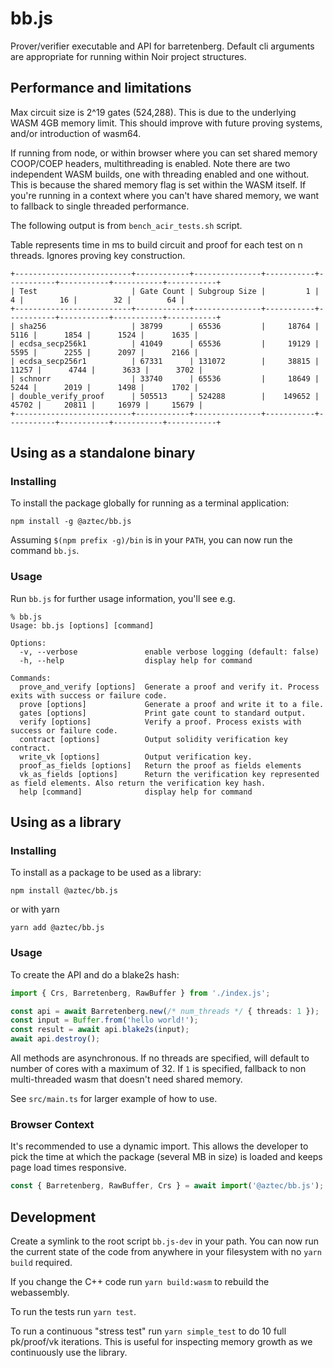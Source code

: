 # bb.js

Prover/verifier executable and API for barretenberg. Default cli arguments are appropriate for running within Noir
project structures.

## Performance and limitations

Max circuit size is 2^19 gates (524,288). This is due to the underlying WASM 4GB memory limit. This should improve
with future proving systems, and/or introduction of wasm64.

If running from node, or within browser where you can set shared memory COOP/COEP headers, multithreading is enabled.
Note there are two independent WASM builds, one with threading enabled and one without. This is because the shared
memory flag is set within the WASM itself. If you're running in a context where you can't have shared memory, we want
to fallback to single threaded performance.

The following output is from `bench_acir_tests.sh` script.

Table represents time in ms to build circuit and proof for each test on n threads.
Ignores proving key construction.

```
+--------------------------+------------+---------------+-----------+-----------+-----------+-----------+-----------+
| Test                     | Gate Count | Subgroup Size |         1 |         4 |        16 |        32 |        64 |
+--------------------------+------------+---------------+-----------+-----------+-----------+-----------+-----------+
| sha256                   | 38799      | 65536         |     18764 |      5116 |      1854 |      1524 |      1635 |
| ecdsa_secp256k1          | 41049      | 65536         |     19129 |      5595 |      2255 |      2097 |      2166 |
| ecdsa_secp256r1          | 67331      | 131072        |     38815 |     11257 |      4744 |      3633 |      3702 |
| schnorr                  | 33740      | 65536         |     18649 |      5244 |      2019 |      1498 |      1702 |
| double_verify_proof      | 505513     | 524288        |    149652 |     45702 |     20811 |     16979 |     15679 |
+--------------------------+------------+---------------+-----------+-----------+-----------+-----------+-----------+
```

## Using as a standalone binary

### Installing

To install the package globally for running as a terminal application:

```
npm install -g @aztec/bb.js
```

Assuming `$(npm prefix -g)/bin` is in your `PATH`, you can now run the command `bb.js`.

### Usage

Run `bb.js` for further usage information, you'll see e.g.

```
% bb.js
Usage: bb.js [options] [command]

Options:
  -v, --verbose               enable verbose logging (default: false)
  -h, --help                  display help for command

Commands:
  prove_and_verify [options]  Generate a proof and verify it. Process exits with success or failure code.
  prove [options]             Generate a proof and write it to a file.
  gates [options]             Print gate count to standard output.
  verify [options]            Verify a proof. Process exists with success or failure code.
  contract [options]          Output solidity verification key contract.
  write_vk [options]          Output verification key.
  proof_as_fields [options]   Return the proof as fields elements
  vk_as_fields [options]      Return the verification key represented as field elements. Also return the verification key hash.
  help [command]              display help for command
```

## Using as a library

### Installing

To install as a package to be used as a library:

```
npm install @aztec/bb.js
```

or with yarn

```
yarn add @aztec/bb.js
```

### Usage

To create the API and do a blake2s hash:

```typescript
import { Crs, Barretenberg, RawBuffer } from './index.js';

const api = await Barretenberg.new(/* num_threads */ { threads: 1 });
const input = Buffer.from('hello world!');
const result = await api.blake2s(input);
await api.destroy();
```

All methods are asynchronous. If no threads are specified, will default to number of cores with a maximum of 32.
If `1` is specified, fallback to non multi-threaded wasm that doesn't need shared memory.

See `src/main.ts` for larger example of how to use.

### Browser Context

It's recommended to use a dynamic import. This allows the developer to pick the time at which the package (several MB
in size) is loaded and keeps page load times responsive.

```typescript
const { Barretenberg, RawBuffer, Crs } = await import('@aztec/bb.js');
```

## Development

Create a symlink to the root script `bb.js-dev` in your path. You can now run the current state of the code from
anywhere in your filesystem with no `yarn build` required.

If you change the C++ code run `yarn build:wasm` to rebuild the webassembly.

To run the tests run `yarn test`.

To run a continuous "stress test" run `yarn simple_test` to do 10 full pk/proof/vk iterations. This is useful for
inspecting memory growth as we continuously use the library.
